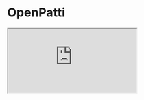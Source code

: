# OpenPatti 
<iframe src="https://docs.google.com/spreadsheets/d/e/2PACX-1vSqBCb_BE0k7HV_-6Ztj1JsvnNpna7UfWM3lflKbL7VuHUKBzLKy84dB62wHmm5UDyyOPM4JvACbDzu/pubchart?oid=151370575&amp;format=interactive"></iframe>
